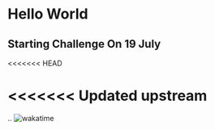 # Hello World
## Starting Challenge On 19 July 
<<<<<<< HEAD



<<<<<<< Updated upstream
=======


.. ![wakatime](https://wakatime.com/share/@sarfarazstark/c22bc1fb-f781-410e-82c1-f02771fce781.png:target:https://wakatime.com/)
